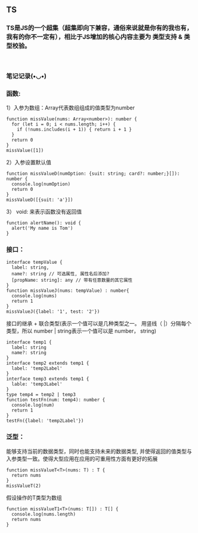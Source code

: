 ## TS 

### TS是JS的一个超集（超集即向下兼容，通俗来说就是你有的我也有，我有的你不一定有），相比于JS增加的核心内容主要为 类型支持 & 类型校验。
<br/>

### 笔记记录(•◡•)

### 函数:

1）入参为数组：Array<number>代表数组组成的值类型为number
````
function missValue(nums: Array<number>): number {
  for (let i = 0; i < nums.length; i++) {
    if (!nums.includes(i + 1)) { return i + 1 }
  }
  return 0
}
missValue([1])
````
2）入参设置默认值

````
function missValueD(numOption: {suit: string; card?: number;}[]): number {
  console.log(numOption)
  return 0
}
missValueD([{suit: 'a'}])
````

3） void: 来表示函数没有返回值
````
function alertName(): void {
  alert('My name is Tom')
}
````

### 接口：

````
interface tempValue {
  label: string,
  name?: string // 可选属性, 属性名后添加?
  [propName: string]: any // 带有任意数量的其它属性
}
function missValueJ(nums: tempValue) : number{
  console.log(nums)
  return 1
}
missValueJ({label: '1', test: '2'})
````
接口的继承 + 联合类型(表示一个值可以是几种类型之一。 用竖线（ |）分隔每个类型，所以 number | string表示一个值可以是 number， string)
````
interface temp1 {
  label: string
  name?: string
}
interface temp2 extends temp1 {
  label: 'temp2Label'
}
interface temp3 extends temp1 {
  lable: 'temp3Label'
}
type temp4 = temp2 | temp3
function testFn(num: temp4): number {
  console.log(num)
  return 1
}
testFn({label: 'temp2Label'})
````

### 泛型：

能够支持当前的数据类型，同时也能支持未来的数据类型, 并使得返回的值类型与入参类型一致。使得大型应用在应用的可重用性方面有更好的拓展
````
function missValueT<T>(nums: T) : T {
  return nums
}
missValueT(2)
````

假设操作的T类型为数组
````
function missValueT1<T>(nums: T[]) : T[] {
  console.log(nums.length)
  return nums
}
````